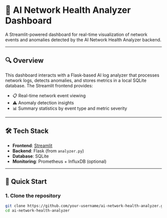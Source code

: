 # 📡 AI Network Health Analyzer Dashboard

A Streamlit-powered dashboard for real-time visualization of network events and anomalies detected by the AI Network Health Analyzer backend.

---

## 🔍 Overview

This dashboard interacts with a Flask-based AI log analyzer that processes network logs, detects anomalies, and stores metrics in a local SQLite database. The Streamlit frontend provides:

- 📋 Real-time network event viewing
- ⚠️ Anomaly detection insights
- 📊 Summary statistics by event type and metric severity

---

## 🛠 Tech Stack

- **Frontend**: [Streamlit](https://streamlit.io/)
- **Backend**: Flask (from `analyzer.py`)
- **Database**: SQLite
- **Monitoring**: Prometheus + InfluxDB (optional)

---

## 🚀 Quick Start

### 1. Clone the repository

```bash
git clone https://github.com/your-username/ai-network-health-analyzer.git
cd ai-network-health-analyzer
